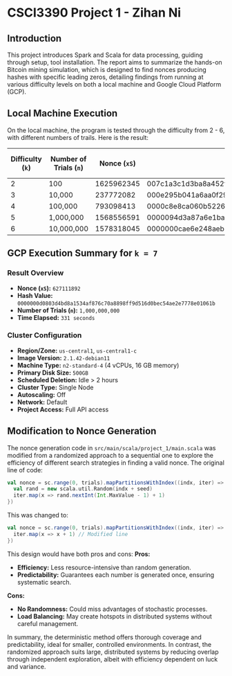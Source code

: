 # CSCI3390 Project 1 - Zihan Ni

## Introduction
This project introduces Spark and Scala for data processing, guiding through setup, tool installation. The report aims to summarize the hands-on Bitcoin mining simulation, which is designed to find nonces producing hashes with specific leading zeros, detailing findings from running at various difficulty levels on both a local machine and Google Cloud Platform (GCP).

## Local Machine Execution

On the local machine, the program is tested through the difficulty from 2 - 6, with different numbers of trails. Here is the result:

| Difficulty (`k`) | Number of Trials (`n`) | Nonce (`xS`)                                   | Hash Value                                                        | Time Elapsed (s) |
|------------------|------------------------|------------------------------------------------|-------------------------------------------------------------------|------------------|
| 2                | 100                    | 1625962345			             | 007c1a3c1d3ba8a452f5a4bacbbe093d6a0294644f4c2fc2c14f92bd3684ea22  | 1                |
| 3                | 10,000                 | 237772082       				     | 000e295b041a6aa0f295026851deac23cc11ac5c96329294df62590202ae7e41  | 1                |
| 4                | 100,000                | 793098413 				     | 0000c8e8ca060b522686eb4d51c3f80110dcf411636095df962ee3fc40904148  | 1                |
| 5                | 1,000,000              | 1568556591				     | 0000094d3a87a6e1ba33aeb5e1d6f31afdbc52d5d3c9ada9bc561cb7fa86a616  | 2                |
| 6                | 10,000,000             | 1578318045	    			     | 0000000cae6e248aeb158b11b091616c8f42453de7e8c471738aeb2fb671f56e  | 5                |


## GCP Execution Summary for `k = 7`

### Result Overview

- **Nonce (`xS`):** `627111892`
- **Hash Value:** `0000000d0803d4bd8a1534af876c70a8898ff9d516d0bec54ae2e7778e01061b`
- **Number of Trials (`n`):** `1,000,000,000`
- **Time Elapsed:** `331 seconds`

### Cluster Configuration

- **Region/Zone:** `us-central1`, `us-central1-c`
- **Image Version:** `2.1.42-debian11`
- **Machine Type:** `n2-standard-4` (4 vCPUs, 16 GB memory)
- **Primary Disk Size:** `500GB`
- **Scheduled Deletion:** Idle > 2 hours
- **Cluster Type:** Single Node
- **Autoscaling:** Off
- **Network:** Default
- **Project Access:** Full API access


## Modification to Nonce Generation

The nonce generation code in `src/main/scala/project_1/main.scala` was modified from a randomized approach to a sequential one to explore the efficiency of different search strategies in finding a valid nonce. The original line of code:

```scala
val nonce = sc.range(0, trials).mapPartitionsWithIndex((indx, iter) => {
  val rand = new scala.util.Random(indx + seed)
  iter.map(x => rand.nextInt(Int.MaxValue - 1) + 1)
})
```
This was changed to:
```scala
val nonce = sc.range(0, trials).mapPartitionsWithIndex((indx, iter) => {
  iter.map(x => x + 1) // Modified line
})
```
This design would have both pros and cons:
**Pros:**
- **Efficiency:** Less resource-intensive than random generation.
- **Predictability:** Guarantees each number is generated once, ensuring systematic search.

**Cons:**
- **No Randomness:** Could miss advantages of stochastic processes.
- **Load Balancing:** May create hotspots in distributed systems without careful management.

In summary, the deterministic method offers thorough coverage and predictability, ideal for smaller, controlled environments. In contrast, the randomized approach suits large, distributed systems by reducing overlap through independent exploration, albeit with efficiency dependent on luck and variance.

